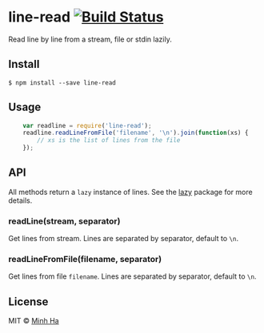 # line-read [![Build Status](https://travis-ci.org/minhhh/line-read.svg?branch=master)](https://travis-ci.org/minhhh/line-read)

Read line by line from a stream, file or stdin lazily.


## Install

```
$ npm install --save line-read
```


## Usage

```js
    var readline = require('line-read');
    readline.readLineFromFile('filename', '\n').join(function(xs) {
        // xs is the list of lines from the file
    });
```


## API

All methods return a `lazy` instance of lines. See the [lazy](https://github.com/pkrumins/node-lazy) package for more details.

### readLine(stream, separator)

Get lines from stream. Lines are separated by separator, default to `\n`.

### readLineFromFile(filename, separator)

Get lines from file `filename`. Lines are separated by separator, default to `\n`.


## License

MIT © [Minh Ha](http://minhhh.github.io)

